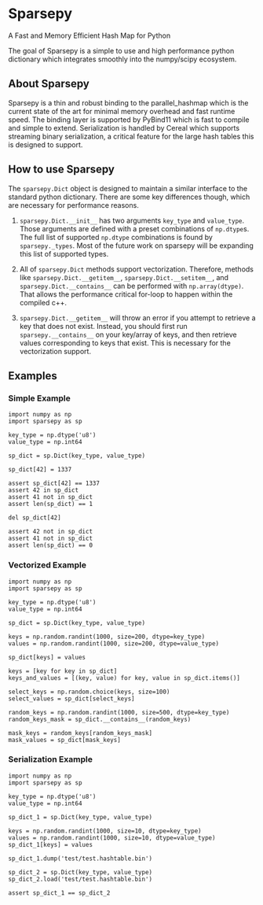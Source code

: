 # Sparsepy
A Fast and Memory Efficient Hash Map for Python

The goal of Sparsepy is a simple to use and high performance python dictionary which integrates smoothly into the numpy/scipy ecosystem.

## About Sparsepy
Sparsepy is a thin and robust binding to the parallel_hashmap which is the current state of the art for minimal memory overhead and fast runtime speed. The binding layer is supported by PyBind11 which is fast to compile and simple to extend. Serialization is handled by Cereal which supports streaming binary serialization, a critical feature for the large hash tables this is designed to support.

## How to use Sparsepy
The `sparsepy.Dict` object is designed to maintain a similar interface to the standard python dictionary. There are some key differences though, which are necessary for performance reasons.

1) `sparsepy.Dict.__init__` has two arguments `key_type` and `value_type`. Those arguments are defined with a preset combinations of `np.dtype`s.  The full list of supported `np.dtype` combinations is found by `sparsepy._types`. Most of the future work on sparsepy will be expanding this list of supported types.

2) All of `sparsepy.Dict` methods support vectorization. Therefore, methods like `sparsepy.Dict.__getitem__`, `sparsepy.Dict.__setitem__`, and `sparsepy.Dict.__contains__` can be performed with `np.array(dtype)`.  That allows the performance critical for-loop to happen within the compiled c++.

3) `sparsepy.Dict.__getitem__` will throw an error if you attempt to retrieve a key that does not exist. Instead, you should first run `sparsepy.__contains__` on your key/array of keys, and then retrieve values corresponding to keys that exist. This is necessary for the vectorization support.

## Examples

### Simple Example
```
import numpy as np
import sparsepy as sp

key_type = np.dtype('u8')
value_type = np.int64

sp_dict = sp.Dict(key_type, value_type)

sp_dict[42] = 1337

assert sp_dict[42] == 1337
assert 42 in sp_dict
assert 41 not in sp_dict
assert len(sp_dict) == 1

del sp_dict[42]

assert 42 not in sp_dict
assert 41 not in sp_dict
assert len(sp_dict) == 0
```

### Vectorized Example
```
import numpy as np
import sparsepy as sp

key_type = np.dtype('u8')
value_type = np.int64

sp_dict = sp.Dict(key_type, value_type)

keys = np.random.randint(1000, size=200, dtype=key_type)
values = np.random.randint(1000, size=200, dtype=value_type)

sp_dict[keys] = values

keys = [key for key in sp_dict]
keys_and_values = [(key, value) for key, value in sp_dict.items()]

select_keys = np.random.choice(keys, size=100)
select_values = sp_dict[select_keys]

random_keys = np.random.randint(1000, size=500, dtype=key_type)
random_keys_mask = sp_dict.__contains__(random_keys)

mask_keys = random_keys[random_keys_mask]
mask_values = sp_dict[mask_keys]
```

### Serialization Example
```
import numpy as np
import sparsepy as sp

key_type = np.dtype('u8')
value_type = np.int64

sp_dict_1 = sp.Dict(key_type, value_type)

keys = np.random.randint(1000, size=10, dtype=key_type)
values = np.random.randint(1000, size=10, dtype=value_type)
sp_dict_1[keys] = values

sp_dict_1.dump('test/test.hashtable.bin')

sp_dict_2 = sp.Dict(key_type, value_type)
sp_dict_2.load('test/test.hashtable.bin')

assert sp_dict_1 == sp_dict_2
```

